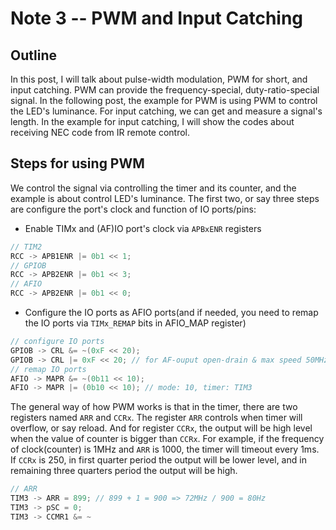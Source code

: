 Note 3 -- PWM and Input Catching
===

## Outline

In this post, I will talk about pulse-width modulation, PWM for short, and input catching.
PWM can provide the frequency-special, duty-ratio-special signal.
In the following post, the example for PWM is using PWM to control the LED's luminance.
For input catching, we can get and measure a signal's length.
In the example for input catching, I will show the codes about receiving NEC code from IR remote control.

## Steps for using PWM

We control the signal via controlling the timer and its counter, and the example is about control LED's luminance.
The first two, or say three steps are configure the port's clock and function of IO ports/pins:

* Enable TIMx and (AF)IO port's clock via `APBxENR` registers

```c
// TIM2
RCC -> APB1ENR |= 0b1 << 1;
// GPIOB
RCC -> APB2ENR |= 0b1 << 3;
// AFIO
RCC -> APB2ENR |= 0b1 << 0;
```

* Configure the IO ports as AFIO ports(and if needed, you need to remap the  IO ports via `TIMx_REMAP` bits in AFIO_MAP register)

```c
// configure IO ports
GPIOB -> CRL &= ~(0xF << 20);
GPIOB -> CRL |= 0xF << 20; // for AF-ouput open-drain & max speed 50MHz
// remap IO ports
AFIO -> MAPR &= ~(0b11 << 10);
AFIO -> MAPR |= (0b10 << 10); // mode: 10, timer: TIM3

```

The general way of how PWM works is that in the timer, there are two registers named `ARR` and `CCRx`.
The register `ARR` controls when timer will overflow, or say reload. And for register `CCRx`, the output will be high level when the value of counter is bigger than `CCRx`.
For example, if the frequency of clock(counter) is 1MHz and `ARR` is 1000, the timer will timeout every 1ms.
If `CCRx` is 250, in first quarter period the output will be lower level, and in remaining three quarters period the output will be high.


```c
// ARR
TIM3 -> ARR = 899; // 899 + 1 = 900 => 72MHz / 900 = 80Hz
TIM3 -> pSC = 0;
TIM3 -> CCMR1 &= ~
```


